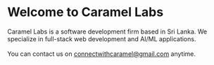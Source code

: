 # Welcome to Caramel Labs
Caramel Labs is a software development firm based in Sri Lanka. We specialize in full-stack web development and AI/ML applications.
<br><br>
You can contact us on <a href="mailto:connectwithcaramel@gmail.com">connectwithcaramel@gmail.com</a> anytime.
